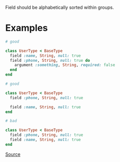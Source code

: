 
Field should be alphabetically sorted within groups.

# Examples

```ruby
# good

class UserType < BaseType
  field :name, String, null: true
  field :phone, String, null: true do
    argument :something, String, required: false
  end
end

# good

class UserType < BaseType
  field :phone, String, null: true

  field :name, String, null: true
end

# bad

class UserType < BaseType
  field :phone, String, null: true
  field :name, String, null: true
end
```

[Source](http://www.rubydoc.info/gems/rubocop/RuboCop/Cop/GraphQL/OrderedFields)